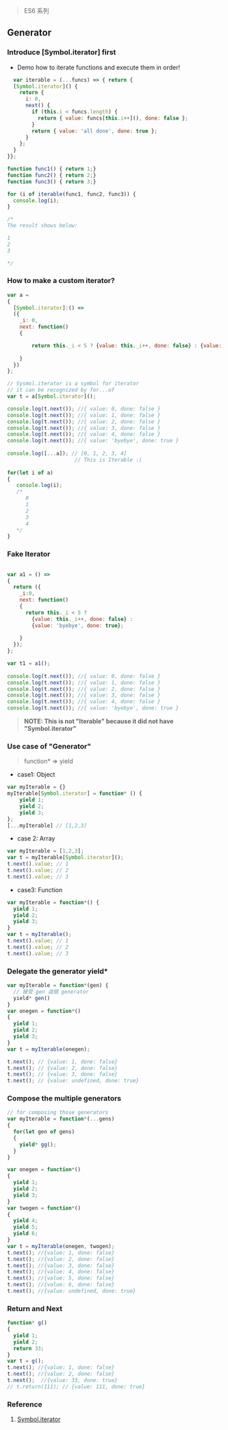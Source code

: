 > ES6 系列

## Generator

### Introduce [Symbol.iterator] first

* Demo how to iterate functions and execute them in order!
```js
  var iterable = (...funcs) => { return {
  [Symbol.iterator]() {
    return {
      i: 0,
      next() {
        if (this.i < funcs.length) {
          return { value: funcs[this.i++](), done: false };
        }
        return { value: 'all done', done: true };
      }
    };
  }
}};

function func1() { return 1;}
function func2() { return 2;}
function func3() { return 3;}

for (i of iterable(func1, func2, func3)) {
  console.log(i);
}

/*
The result shows below:

1
2
3

*/
```

### How to make a custom iterator?
```js
var a = 
{
  [Symbol.iterator]:() => 
  ({
    _i: 0,
    next: function()
    {

        return this._i < 5 ? {value: this._i++, done: false} : {value: 'byebye', done: true};
      
    }
  })
};

// Sysmol.iterator is a symbol for iterator
// it can be recognized by for...of
var t = a[Symbol.iterator]();

console.log(t.next()); //{ value: 0, done: false }
console.log(t.next()); //{ value: 1, done: false } 
console.log(t.next()); //{ value: 2, done: false } 
console.log(t.next()); //{ value: 3, done: false } 
console.log(t.next()); //{ value: 4, done: false } 
console.log(t.next()); //{ value: 'byebye', done: true }
  
console.log([...a]); // [0, 1, 2, 3, 4]
                      // This is Iterable :)
                      
for(let i of a)
{
   console.log(i);
   /*
      0
      1
      2
      3
      4
   */
}
```

### Fake Iterator

```js

var a1 = () => 
{
  return ({
    _i:0,
    next: function()
    {
      return this._i < 5 ? 
        {value: this._i++, done: false} : 
        {value: 'byebye', done: true};
      
    }
  });
};

var t1 = a1();
  
console.log(t.next()); //{ value: 0, done: false }
console.log(t.next()); //{ value: 1, done: false } 
console.log(t.next()); //{ value: 2, done: false } 
console.log(t.next()); //{ value: 3, done: false } 
console.log(t.next()); //{ value: 4, done: false } 
console.log(t.next()); //{ value: 'byebye', done: true }

```
> **NOTE: This is not "Iterable" because it did not have "Symbol.iterator"**

### Use case of "Generator"
> function* => yield

* case1: Object
```js
var myIterable = {}
myIterable[Symbol.iterator] = function* () {
    yield 1;
    yield 2;
    yield 3;
};
[...myIterable] // [1,2,3]

```

* case 2: Array
```js
var myIterable = [1,2,3];
var t = myIterable[Symbol.iterator]();
t.next().value; // 1
t.next().value; // 2
t.next().value; // 3
```

*  case3: Function
```js
var myIterable = function*() {
  yield 1;
  yield 2;
  yield 3;
}
var t = myIterable();
t.next().value; // 1
t.next().value; // 2
t.next().value; // 3
```

### Delegate the generator yield*

```js
var myIterable = function*(gen) {
  // 接受 gen 這個 generator
  yield* gen()
}
var onegen = function*()
{
  yield 1;
  yield 2;
  yield 3;
}
var t = myIterable(onegen);

t.next(); // {value: 1, done: false}
t.next(); // {value: 2, done: false}
t.next(); // {value: 3, done: false}
t.next(); // {value: undefined, done: true}
```

### Compose the multiple generators

```js
// for composing those generators
var myIterable = function*(...gens)
{
  for(let gen of gens)
  {
    yield* gg();
  }
}

var onegen = function*()
{
  yield 1;
  yield 2;
  yield 3;
}
var twogen = function*()
{
  yield 4;
  yield 5;
  yield 6;
}
var t = myIterable(onegen, twogen);
t.next(); //{value: 1, done: false}
t.next(); //{value: 2, done: false}
t.next(); //{value: 3, done: false}
t.next(); //{value: 4, done: false}
t.next(); //{value: 5, done: false}
t.next(); //{value: 6, done: false}
t.next(); //{value: undefined, done: true}
```

### Return and Next

```js
function* g()
{
  yield 1;
  yield 2;
  return 33;
}
var t = g();
t.next(); //{value: 1, done: false}
t.next(); //{value: 2, done: false}
t.next();  //{value: 33, done: true}
// t.return(111); // {value: 111, done: true}
```

### Reference

1. [Symbol.iterator](https://developer.mozilla.org/en-US/docs/Web/JavaScript/Reference/Global_Objects/Symbol/iterator)
